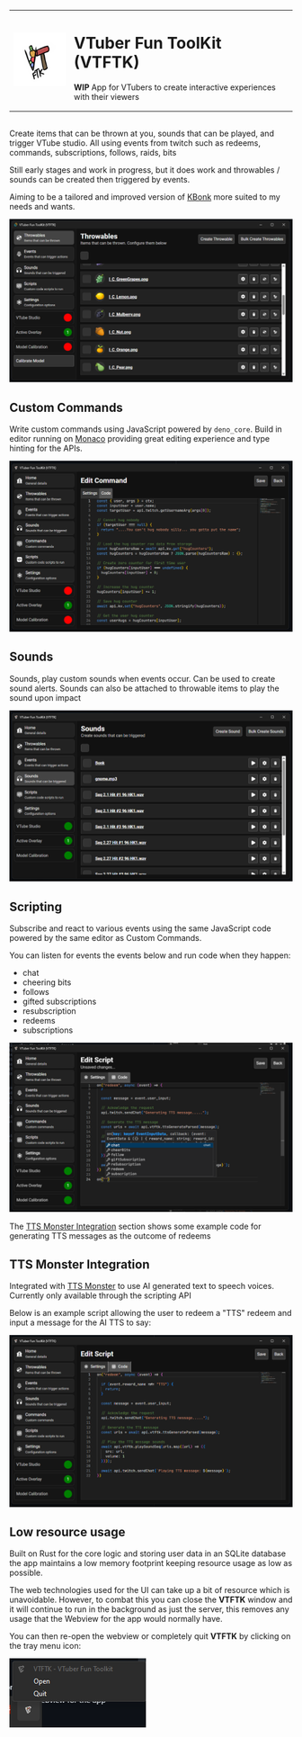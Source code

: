 <table>
<tr>
<td><img src="./app-icon.png" width="128px" height="auto" > 
</td>
<td>
<h1>VTuber Fun ToolKit (VTFTK)</h1>
<p><b>WIP</b> App for VTubers to create interactive experiences with their viewers
</p>
</td>
</tr>
</table>

## 

Create items that can be thrown at you, sounds that can be played, and trigger VTube studio. All using events from twitch such as redeems, commands, subscriptions, follows, raids, bits

Still early stages and work in progress, but it does work and throwables / sounds can be created then triggered by events.

Aiming to be a tailored and improved version of [KBonk](https://github.com/typeou/karasubonk) more suited to my needs and wants.

![Throwables](./docs/throwables.png)

## Custom Commands

Write custom commands using JavaScript powered by `deno_core`.  Build in editor running on [Monaco](https://microsoft.github.io/monaco-editor/) providing great editing experience and type hinting for the APIs.

![Commands](./docs/commands.png)

## Sounds 

Sounds, play custom sounds when events occur. Can be used to create sound alerts. Sounds can also be attached to throwable items to
play the sound upon impact

![alt text](./docs/sounds.png)

## Scripting 

Subscribe and react to various events using the same JavaScript code powered by the same editor as Custom Commands.

You can listen for events the events below and run code when they happen:

- chat
- cheering bits
- follows
- gifted subscriptions
- resubscription
- redeems
- subscriptions

![Scripting](./docs/scripting.png)

The [TTS Monster Integration](#tts-monster-integration) section shows some example code for generating TTS messages as the outcome of redeems

## TTS Monster Integration

Integrated with [TTS Monster](https://tts.monster/) to use AI generated text to speech voices. Currently only available through the scripting API

Below is an example script allowing the user to redeem a "TTS" redeem and input a message for the AI TTS to say:

![TTS Scripting](./docs/tts-scripting.png)

## Low resource usage

Built on Rust for the core logic and storing user data in an SQLite database the app maintains a low memory footprint keeping resource usage as low as possible.

The web technologies used for the UI can take up a bit of resource which is unavoidable. However, to combat this you can close the **VTFTK** window and it will continue to run in the background as just the server, this removes any usage that the Webview for the app
would normally have.

You can then re-open the webview or completely quit **VTFTK** by clicking on the tray menu icon:

![Tray Icon](./docs/tray-icon.png)
